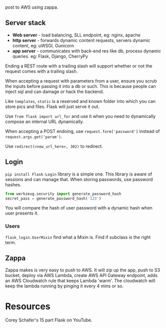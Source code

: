 post to AWS using zappa.

Server stack
------------

 - **Web server** - load balancing, SLL endpoint, eg: nginx, apache
 - **http server** - forwards dynamic content requests, servers dynamic content, eg: uWSGI, Gunicorn
 - **app server** - communicates with back-end res like db, process dynamic queries. eg: Flask, Django, CherryPy

Ending a REST route with a trailing slash will support whether or not the request comes with a trailing slash.

When accepting a request with parameters from a user, ensure you scrub the inputs before passing it into a db or such. This is because people can inject sql and can damage or hack the backend.

Like `templates`, `static` is a reserved and known folder into which you can store pics and files. Flask will just serve it out.

Use `from flask import url_for` and use it when you need to dynamically compose an internal URL dynamically.

When accepting a POST endoing, use `request.form['password']` instead of `request.args.get('param')`.

Use `redirect(<new_url_here>, 302)` to redirect.

## Login
`pip install Flask-Login` library is a simple one. This library is aware of sessions and can manage that. When storing passwords, use password hashes.

```python
from werkzeug.security import generate_password_hash
secret_pass = generate_password_hash('123')
```
You will compare the hash of user password with a dynamic hash when user presents it.

### Users
`flask_login.UserMixin` find what a Mixin is. Find if subclass is the right term.

## Zappa
Zappa makes is very easy to push to AWS. It will zip up the app, push to S3 bucket, deploy via AWS Lambda, create AWS API Gateway endpoint, adds an AWS Cloudwatch rule that keeps Lambda 'warm'. The cloudwatch will keep the lambda running by pinging it every 4 mins or so.

# Resources
Corey Schafer's 15 part Flask on YouTube.